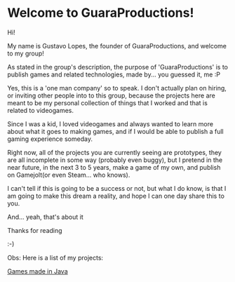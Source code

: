 # Welcome to GuaraProductions!

Hi!

My name is Gustavo Lopes, the founder of GuaraProductions, and welcome to my group!

As stated in the group's description, the purpose of 'GuaraProductions' is to publish games and related technologies,
made by... you guessed it, me :P

Yes, this is a 'one man company' so to speak. I don't actually plan on hiring, or inviting other people into to this group,
because the projects here are meant to be my personal collection of things that I worked and that is related to videogames.

Since I was a kid, I loved videogames and always wanted to learn more about what it goes to making games, and if I would 
be able to publish a full gaming experience someday.

Right now, all of the projects you are currently seeing are prototypes, they are all incomplete in some way
(probably even buggy), but I pretend in the near future, in the next 3 to 5 years, make a game of my own, and publish on 
Gamejolt(or even Steam... who knows).

I can't tell if this is going to be a success or not, but what I do know, is that I am going to make this dream a reality,
and hope I can one day share this to you. 

And... yeah, that's about it

Thanks for reading

:-)

Obs: Here is a list of my projects:

[Games made in Java](https://github.com/GuaraProductions/Welcome-to-GuaraProductions/blob/main/Java.md)
